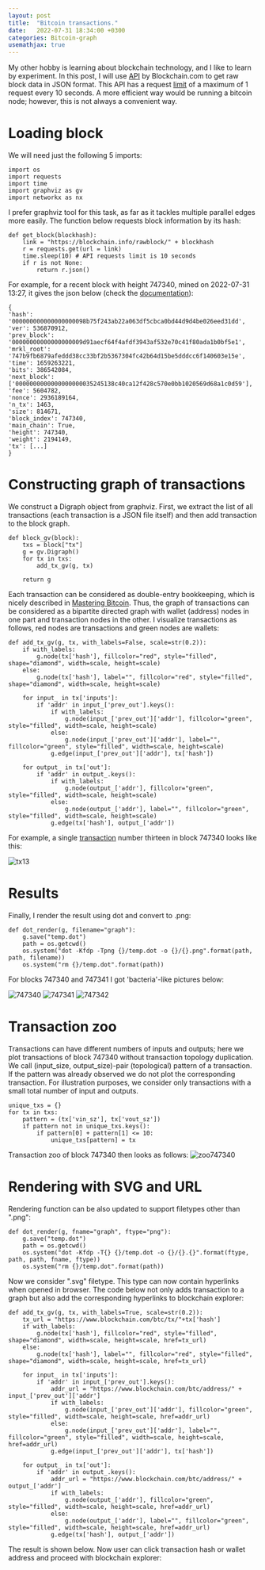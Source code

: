 ```yaml
---
layout: post
title:  "Bitcoin transactions."
date:   2022-07-31 18:34:00 +0300
categories: Bitcoin-graph
usemathjax: true
---
```


My other hobby is learning about blockchain technology, and I like to learn by experiment. 
In this post, I will use [API](https://www.blockchain.com/api) by Blockchain.com to get raw block data in JSON format.
This API has a request [limit](https://www.blockchain.com/api/q) of a maximum of 1 request every 10 seconds.
A more efficient way would be running a bitcoin node; however, this is not always a convenient way.


Loading block
=========

We will need just the following 5 imports:

```
import os
import requests
import time
import graphviz as gv
import networkx as nx
```

I prefer graphviz tool for this task, as far as it tackles multiple parallel edges more easily.
The function below requests block information by its hash:

```
def get_block(blockhash):
    link = "https://blockchain.info/rawblock/" + blockhash
    r = requests.get(url = link)
    time.sleep(10) # API requests limit is 10 seconds
    if r is not None:
        return r.json() 
```

For example, for a recent block with height 747340, mined on 2022-07-31 13:27, it gives the json below (check the [documentation](https://www.blockchain.com/api/blockchain_api)):

```
{
'hash': '000000000000000000098b75f243ab22a063df5cbca0bd44d9d4be026eed31dd', 
'ver': 536870912, 
'prev_block': '00000000000000000009d91aecf64f4afdf3943af532e70c41f80ada1b0bf5e1', 
'mrkl_root': '747b9fb6879afeddd38cc33bf2b5367304fc42b64d15be5dddcc6f140603e15e', 
'time': 1659263221, 
'bits': 386542084, 
'next_block': ['0000000000000000000035245138c40ca12f428c570e0bb1020569d68a1c0d59'], 
'fee': 5604782, 
'nonce': 2936189164, 
'n_tx': 1463, 
'size': 814671, 
'block_index': 747340, 
'main_chain': True, 
'height': 747340, 
'weight': 2194149, 
'tx': [...]
}
```


Constructing graph of transactions
=========

We construct a Digraph object from graphviz. 
First, we extract the list of all transactions (each transaction is a JSON file itself) and then add transaction to the block graph.

```
def block_gv(block):
    txs = block["tx"]
    g = gv.Digraph()
    for tx in txs:
        add_tx_gv(g, tx)
        
    return g
```

Each transaction can be considered as double-entry bookkeeping, which is nicely described in [Mastering Bitcoin](https://www.oreilly.com/library/view/mastering-bitcoin/9781491902639/). Thus, the graph of transactions can be considered as a bipartite directed graph with wallet (address) nodes in one part and transaction nodes in the other. I visualize transactions as follows, red nodes are transactions and green nodes are wallets:


```
def add_tx_gv(g, tx, with_labels=False, scale=str(0.2)):
    if with_labels:
        g.node(tx['hash'], fillcolor="red", style="filled", shape="diamond", width=scale, height=scale)
    else:
        g.node(tx['hash'], label="", fillcolor="red", style="filled", shape="diamond", width=scale, height=scale)
        
    for input_ in tx['inputs']:
        if 'addr' in input_['prev_out'].keys(): 
            if with_labels:
                g.node(input_['prev_out']['addr'], fillcolor="green", style="filled", width=scale, height=scale)
            else:
                g.node(input_['prev_out']['addr'], label="", fillcolor="green", style="filled", width=scale, height=scale)
            g.edge(input_['prev_out']['addr'], tx['hash'])
        
    for output_ in tx['out']:
        if 'addr' in output_.keys():
            if with_labels:
                g.node(output_['addr'], fillcolor="green", style="filled", width=scale, height=scale)
            else:
                g.node(output_['addr'], label="", fillcolor="green", style="filled", width=scale, height=scale)
            g.edge(tx['hash'], output_['addr'])
```

For example, a single [transaction](https://www.blockchain.com/btc/tx/5b2dde7a0b860cc617967c4c0b224339794eb093751f81ae509b8c9231f416fd) number thirteen in block 747340 looks like this:

![tx13](../assets/transactions/tx13.png)


Results
=========

Finally, I render the result using dot and convert to .png:

```
def dot_render(g, filename="graph"):
    g.save("temp.dot")
    path = os.getcwd()
    os.system("dot -Kfdp -Tpng {}/temp.dot -o {}/{}.png".format(path, path, filename))
    os.system("rm {}/temp.dot".format(path))
```

For blocks 747340 and 747341 I got 'bacteria'-like pictures below:

![747340](../assets/transactions/block747340.png)
![747341](../assets/transactions/block747341.png)
![747342](../assets/transactions/block747342.png)

Transaction zoo
=========

Transactions can have different numbers of inputs and outputs; 
here we plot transactions of block 747340 without transaction topology duplication.
We call (input_size, output_size)-pair (topological) pattern of a transaction.
If the pattern was already observed we do not plot the corresponding transaction.
For illustration purposes, we consider only transactions with a small total number of input and outputs.

```
unique_txs = {}
for tx in txs:
    pattern = (tx['vin_sz'], tx['vout_sz'])
    if pattern not in unique_txs.keys():
        if pattern[0] + pattern[1] <= 10:
            unique_txs[pattern] = tx
```

Transaction zoo of block 747340 then looks as follows:
![zoo747340](../assets/transactions/zoo747340.png)

Rendering with SVG and URL
=========

Rendering function can be also updated to support filetypes other than ".png":

```
def dot_render(g, fname="graph", ftype="png"):
    g.save("temp.dot")
    path = os.getcwd()
    os.system("dot -Kfdp -T{} {}/temp.dot -o {}/{}.{}".format(ftype, path, path, fname, ftype))
    os.system("rm {}/temp.dot".format(path))
```

Now we consider ".svg" filetype. This type can now contain hyperlinks when opened in browser.
The code below not only adds transaction to a graph but also add the corresponding hyperlinks to blockchain explorer: 

```
def add_tx_gv(g, tx, with_labels=True, scale=str(0.2)):
    tx_url = "https://www.blockchain.com/btc/tx/"+tx['hash']
    if with_labels:
        g.node(tx['hash'], fillcolor="red", style="filled", shape="diamond", width=scale, height=scale, href=tx_url)
    else:
        g.node(tx['hash'], label="", fillcolor="red", style="filled", shape="diamond", width=scale, height=scale, href=tx_url)
        
    for input_ in tx['inputs']:
        if 'addr' in input_['prev_out'].keys(): 
            addr_url = "https://www.blockchain.com/btc/address/" + input_['prev_out']['addr']
            if with_labels:
                g.node(input_['prev_out']['addr'], fillcolor="green", style="filled", width=scale, height=scale, href=addr_url)
            else:
                g.node(input_['prev_out']['addr'], label="", fillcolor="green", style="filled", width=scale, height=scale, href=addr_url)
            g.edge(input_['prev_out']['addr'], tx['hash'])
        
    for output_ in tx['out']:
        if 'addr' in output_.keys():
            addr_url = "https://www.blockchain.com/btc/address/" + output_['addr']
            if with_labels:
                g.node(output_['addr'], fillcolor="green", style="filled", width=scale, height=scale, href=addr_url)
            else:
                g.node(output_['addr'], label="", fillcolor="green", style="filled", width=scale, height=scale, href=addr_url)
            g.edge(tx['hash'], output_['addr'])
```

The result is shown below. Now user can click transaction hash or wallet address and proceed with blockchain explorer:

<object data="../assets/transactions/tx13url.svg"> </object>